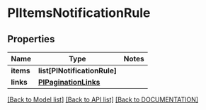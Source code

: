 # PIItemsNotificationRule

## Properties
Name | Type | Notes
------------ | ------------- | -------------
**items** | **list[PINotificationRule]**
**links** | **[**PIPaginationLinks**](../models/PIPaginationLinks.md)**

[[Back to Model list]](../../DOCUMENTATION.md#documentation-for-models) [[Back to API list]](../../DOCUMENTATION.md#documentation-for-api-endpoints) [[Back to DOCUMENTATION]](../../DOCUMENTATION.md)
